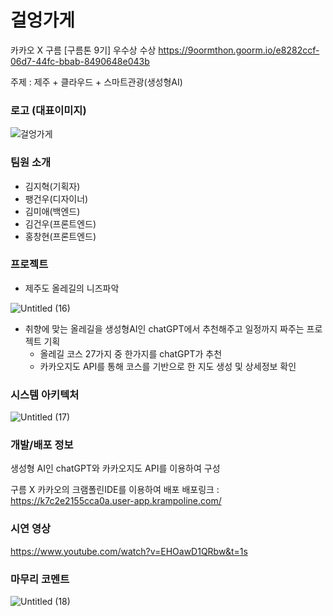# 걸엉가게

카카오 X 구름 [구름톤 9기] 우수상 수상
https://9oormthon.goorm.io/e8282ccf-06d7-44fc-bbab-8490648e043b

주제 : 제주 + 클라우드 + 스마트관광(생성형AI)

### 로고 (대표이미지)

![걸엉가게](https://github.com/9oormthon9th/FE/assets/48922050/6ba7fae5-07c8-4517-b4cf-34e4b508f942)


### 팀원 소개

- 김지혁(기획자)
- 팽건우(디자이너)
- 김미애(백엔드)
- 김건우(프론트엔드)
- 홍창현(프론트엔드)

### 프로젝트

- 제주도 올레길의 니즈파악

![Untitled (16)](https://github.com/9oormthon9th/FE/assets/48922050/3656c6a8-4df5-494d-9033-be7c2324f7fe)


- 취향에 맞는 올레길을 생성형AI인 chatGPT에서 추천해주고 일정까지 짜주는 프로젝트 기획
    - 올레길 코스 27가지 중 한가지를 chatGPT가 추천
    - 카카오지도 API를 통해 코스를 기반으로 한 지도 생성 및 상세정보 확인

### 시스템 아키텍처

![Untitled (17)](https://github.com/9oormthon9th/FE/assets/48922050/9188a01b-5bdd-4182-acd2-c695cf89aca0)


### 개발/배포 정보

생성형 AI인 chatGPT와 카카오지도 API를 이용하여 구성

구름 X 카카오의 크램폴린IDE를 이용하여 배포 배포링크 : https://k7c2e2155cca0a.user-app.krampoline.com/

### 시연 영상

https://www.youtube.com/watch?v=EHOawD1QRbw&t=1s

### 마무리 코멘트

![Untitled (18)](https://github.com/9oormthon9th/FE/assets/48922050/41c19109-3649-4559-a2d0-4f8e0a8740f5)

